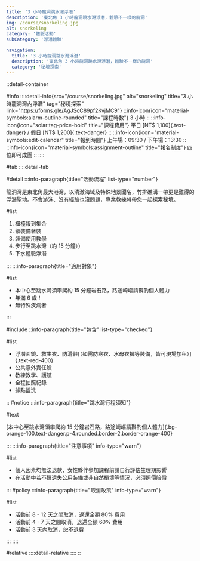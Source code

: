 ```yaml
---
title: '3 小時龍洞跳水灣浮潛'
description: '東北角 3 小時龍洞跳水灣浮潛，體驗不一樣的龍洞'
img: /course/snorkeling.jpg
alt: snorkeling
category: '體驗活動'
subCategory: '浮潛體驗'

navigation:
  title: '3 小時龍洞跳水灣浮潛'
  description: '東北角 3 小時龍洞跳水灣浮潛，體驗不一樣的龍洞'
  category: '秘境探索'
---
```


::detail-container

#info
::::detail-info{src="/course/snorkeling.jpg" alt="snorkeling" title="3 小時龍洞灣內浮潛" tag="秘境探索" link="https://forms.gle/AgJScC89pf2KvjMC9"}
::info-icon{icon="material-symbols:alarm-outline-rounded" title="課程時數"}
3 小時
::
::info-icon{icon="solar:tag-price-bold" title="課程費用"}
平日 [NT$ 1,100]{.text-danger} / 假日 [NT$ 1,200]{.text-danger}
::
::info-icon{icon="material-symbols:edit-calendar" title="報到時間"}
上午場：09:30 / 下午場：13:30
::
::info-icon{icon="material-symbols:assignment-outline" title="報名制度"}
四位即可成團
::
::::

#tab
::::detail-tab

#detail
:::info-paragraph{title="活動流程" list-type="number"}

龍洞灣是東北角最大港灣，以清澈海域及特殊地景聞名，竹排礁溝一帶更是難得的浮潛聖地。不會游泳、沒有經驗也沒問題，專業教練將帶您一起探索秘境。

#list

1. 櫃檯報到集合
2. 領裝備著裝
3. 裝備使用教學
4. 步行至跳水灣（約 15 分鐘））
5. 下水體驗浮潛

:::
:::info-paragraph{title="適用對象"}

#list

- 本中心至跳水灣須攀爬約 15 分鐘岩石路，路途崎嶇請斟酌個人體力
- 年滿 6 歲！
- 無特殊疾病者

:::

#include
::info-paragraph{title="包含" list-type="checked"}

#list

- 浮潛面鏡、救生衣、防滑鞋[（如需防寒衣、水母衣褲等裝備，皆可現場加租）]{.text-red-400}
- 公共意外責任險
- 教練教學、護航
- 全程拍照紀錄
- 據點盥洗

::
#notice
:::info-paragraph{title="跳水灣行程須知"}

#text

[本中心至跳水灣須攀爬約 15 分鐘岩石路，路途崎嶇請斟酌個人體力]{.bg-orange-100.text-danger.p-4.rounded.border-2.border-orange-400}

:::
:::info-paragraph{title="注意事項" info-type="warn"}

#list

- 個人因素均無法退款，女性夥伴參加課程前請自行評估生理期影響
- 在活動中若不慎遺失公用裝備或非自然損壞等情況，必須照價賠償

:::
#policy
:::info-paragraph{title="取消政策" info-type="warn"}

#list

- 活動前 8 - 12 天之間取消，退還全額 80% 費用
- 活動前 4 - 7 天之間取消，退還全額 60% 費用
- 活動前 3 天內取消，恕不退費

:::
::::

#relative
::::detail-relative
::::
::
